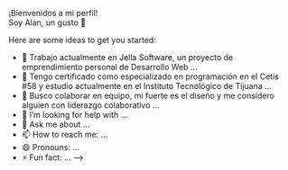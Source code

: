 ¡Bienvenidos a mi perfil! <BR>
Soy Alan, un gusto :eyes:

Here are some ideas to get you started:

- 🔭 Trabajo actualmente en Jella Software, un proyecto de emprendimiento personal de Desarrollo Web ...
- 🌱 Tengo certificado como especializado en programación en el Cetis #58 y estudio actualmente en el Instituto Tecnológico de Tijuana ...
- 👯 Busco colaborar en equipo, mi fuerte es el diseño y me considero alguien con liderazgo colaborativo ...
- 🤔 I’m looking for help with ...
- 💬 Ask me about ...
- 📫 How to reach me: ...
- 😄 Pronouns: ...
- ⚡ Fun fact: ...
-->
